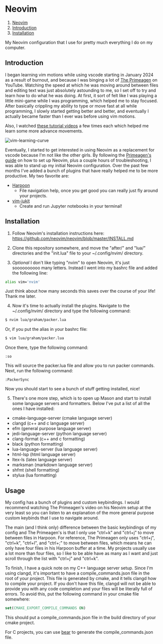 # Neovim

<!--toc:start-->
1. [Neovim](#neovim)  
2. [Introduction](#introduction)  
3. [Installation](#installation)
<!--toc:end-->

My Neovim configuration that I use for pretty much everything I do on my computer.

## Introduction
I began learning vim motions while using vscode starting in January 2024 as a
result of burnout, and because I was binging a lot of [The Primeagen](https://www.youtube.com/c/theprimeagen) on YouTube.
Watching the speed at which he was moving around between files and editing text
was just absolutely astounding to me, so I set off to try and learn how to do
what he was doing. At first, it sort of felt like I was playing a little mini-game
while I was programming, which helped me to stay focused. After basically crippling
my ability to type or move fast at all while programming, I slowly started getting better and
better, and eventually I actually became faster than I ever was before using vim motions.

Also, I watched [these tutorial videos](https://www.youtube.com/playlist?list=PLm323Lc7iSW_wuxqmKx_xxNtJC_hJbQ7R) a few times each which helped me learn some
more advance movements.

![vim-learning-curve](https://github.com/gjcliff/Neovim/assets/94981561/94d56d86-56ff-48a5-bb03-17ad4e044076)

Eventually, I started to get interested in using Neovim as a replacement for
vscode because I'm not like the other girls. By following the [Primeagen's
guide](https://youtu.be/w7i4amO_zaE?si=VJtjJaHgbMDPpGRT) on how to set up Neovim,
plus a couple hours of troubleshooting, I was able to stand up my initial
Neovim configuration. Over the past few months I've added a bunch of plugins that
have really helped me to be more productive. My two favorite are:
* [Harpoon](https://github.com/ThePrimeagen/harpoon)
    * File navigation help, once you get good you can really just fly around your
    projects.
* [vim-jukit](https://github.com/luk400/vim-jukit)
    * Create and run Jupyter notebooks in your terminal!

## Installation
1. Follow Neovim's installation instructions here:
https://github.com/neovim/neovim/blob/master/INSTALL.md

2. Clone this repository somewhere, and move the "after/" and "lua/" directories
and the "init.lua" file to your ~/.config/nvim/ directory.

3. *Optional* I don't like typing "nvim" to open Neovim, it's just soooooooooo
many letters. Instead I went into my bashrc file and added the following line:
```bash
alias vim='nvim'
```
Just think about how many seconds this saves over the course of your life! Thank
me later.

4. Now it's time to actually install the plugins. Navigate to the ~/.config/nvim/
directory and type the following command:
```bash
$ nvim lua/graham/packer.lua
```
Or, if you put the alias in your bashrc file:
```bash
$ vim lua/graham/packer.lua
```

Once there, type the following command:
```vim
:so
```
This will source the packer.lua file and allow you to run packer commands. Next,
run the following command:
```vim
:PackerSync
```

Now you should start to see a bunch of stuff getting installed, nice!

5. There's one more step, which is to open up Mason and start to install some
language servers and formatters. Below I've put a list of all the ones I have
installed:
* cmake-language-server (cmake language server)
* clangd (c++ and c language server)
* efm (general purpose language server)
* jedi-language-server (python language server)
* clang-format (c++ and c formatting)
* black (python formatting)
* lua-language-server (lua language server)
* html-lsp (html language server)
* ltex-ls (latex language server)
* marksman (markdown language server)
* shfmt (shell formatting)
* stylua (lua formatting)

## Usage
My config has a bunch of plugins and custom keybindings. I would recommend watching
The Primeagen's video on his Neovim setup at the very least so you can listen to
an explanation of the more general purpose custom keybinds that I use to navigate around.

The main (and I think only) difference between the basic keybindings
of my config and The Primeagen's is that I only use "ctrl+k" and "ctrl+j" to move
between files in Harpoon. For reference, The Primeagen only uses "ctrl+j",
"ctrl+k", "ctrl+l", and "ctrl+;" to move between files, which means he can only
have four files in his Harpoon buffer at a time. My projects usually use a lot
more than four files, so I like to be able have as many as I want and just scroll
through the list with "ctrl+j" and "ctrl+k".

To finish, I have a quick note on my C++ language server setup. Since I'm using
clangd, it's important to have a compile_commands.json file in the root of your
project. This file is generated by cmake, and it tells clangd how to compile your
project. If you don't have this file, clangd will not be able to provide you with
any code completion and your files will be literally full of errors. To avoid this,
put the following command in your cmake file somewhere:
```cmake
set(CMAKE_EXPORT_COMPILE_COMMANDS ON)
```
This should put a compile_commands.json file in the build directory of your
cmake project.

For C projects, you can use [bear](https://github.com/rizsotto/Bear) to generate
the compile_commands.json file.




